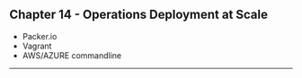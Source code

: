 ## Chapter 14 - Operations Deployment at Scale

* Packer.io
* Vagrant 
* AWS/AZURE commandline 

- - - 